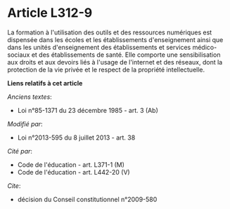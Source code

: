 # Article L312-9

La formation à l'utilisation des outils et des ressources numériques est dispensée dans les écoles et les établissements
d'enseignement ainsi que dans les unités d'enseignement des établissements et services médico-sociaux et des établissements
de santé. Elle comporte une sensibilisation aux droits et aux devoirs liés à l'usage de l'internet et des réseaux, dont la
protection de la vie privée et le respect de la propriété intellectuelle.

**Liens relatifs à cet article**

_Anciens textes_:

  - Loi n°85-1371 du 23 décembre 1985 - art. 3 (Ab)

_Modifié par_:

  - Loi n°2013-595 du 8 juillet 2013 - art. 38

_Cité par_:

  - Code de l'éducation - art. L371-1 (M)
  - Code de l'éducation - art. L442-20 (V)

_Cite_:

  - décision du Conseil constitutionnel n°2009-580

